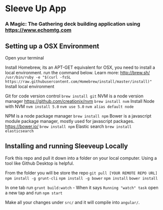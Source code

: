 # Sleeve Up App

### A Magic: The Gathering deck building application using https://www.echomtg.com



## Setting up a OSX Environment
Open your terminal

Install Homebrew, its an APT-GET equivalent for OSX, you need to install a local environment. run the command below. Learn more: http://brew.sh/
```/usr/bin/ruby -e "$(curl -fsSL https://raw.githubusercontent.com/Homebrew/install/master/install)"```
Install local environment

Git for code version control
```brew install git```
NVM is a node version manager https://github.com/creationix/nvm
```brew install nvm```
Install Node with NVM
```nvm install 5.0```
```nvm use 5.0```
```nvm alias default node```

NPM is a node package manager
```brew install npm```
Bower is a javascript module package manager, mostly used for javascript packages. https://bower.io/
```brew install npm```
Elastic search
```brew install elasticsearch```

## Installing and running Sleeveup Locally

Fork this repo and pull it down into a folder on your local computer. Using a tool like Github Desktop is helpful.

From the folder you will be store the repo
```git pull [YOUR REMOTE REPO URL]```
```npm install -g grunt-cli```
```npm install -g bower```
```npm install```
```bower install```

In one tab run `grunt build:watch` - When it says `Running "watch" task` open a new tap and run `npm start`

Make all your changes under `src/` and it will compile into `angular/`.
